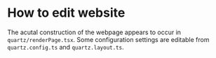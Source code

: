 # How to edit website

The acutal construction of the webpage appears to occur in `quartz/renderPage.tsx`. Some configuration settings are editable from `quartz.config.ts` and `quartz.layout.ts`.